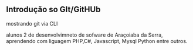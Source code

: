 ## Introdução so GIt/GitHUb

mostrando git via CLI 

alunos 2 de desenvolvimneto de sofware de Araçoiaba da Serra,
aprendendo com liguagem PHP,C#, Javascript, Mysql Python entre
outros.